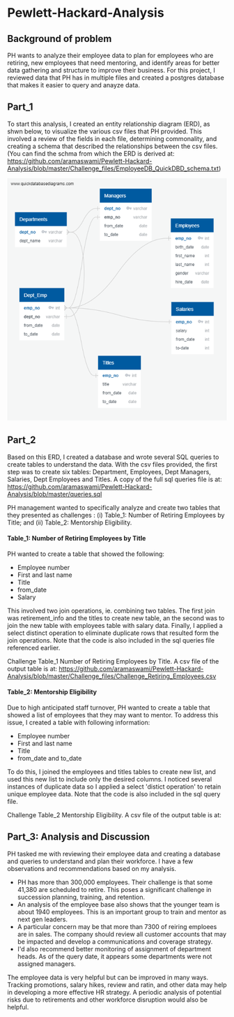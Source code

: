 # Pewlett-Hackard-Analysis

## Background of problem
PH wants to analyze their employee data to plan for employees who are retiring, new employees that need mentoring, and identify areas for better data gathering and structure to improve their business. For this project, I reviewed data that PH has in multiple files and created a postgres database that makes it easier to query and anayze data.

## Part_1
To start this analysis, I created an entity relationship diagram (ERD), as shwn below, to visualize the various csv files that PH provided. This involved a review of the fields in each file, determining commonality, and creating a schema that described the relationships between the csv files. (You can find the schma from which the ERD is derived at: https://github.com/aramaswami/Pewlett-Hackard-Analysis/blob/master/Challenge_files/EmployeeDB_QuickDBD_schema.txt)

  ![](https://github.com/aramaswami/Pewlett-Hackard-Analysis/blob/master/Challenge_files/EmployeeDB%20ERD.png)  
    
    
## Part_2
Based on this ERD, I created a database and wrote several SQL queries to create tables to understand the data. With the csv files provided, the first step was to create six tables: Department, Employees, Dept Managers, Salaries, Dept Employees and Titles. A copy of the full sql queries file is at: https://github.com/aramaswami/Pewlett-Hackard-Analysis/blob/master/queries.sql
  
PH management wanted to specifically analyze and create two tables that they presented as challenges : (i) Table_1: Number of Retiring Employees by Title; and (ii) Table_2: Mentorship Eligibility.
  
#### Table_1: Number of Retiring Employees by Title
PH wanted to create a table that showed the following:  
- Employee number
- First and last name
- Title
- from_date
- Salary

This involved two join operations, ie. combining two tables. The first join was retirement_info and the titles to create new table, an the second was to join the new table with employees table with salary data. Finally, I applied a select distinct operation to eliminate duplicate rows that resulted form the join operations. Note that the code is also included in the sql queries file referenced earlier.  
  
Challenge Table_1 Number of Retiring Employees by Title. A csv file of the output table is at: https://github.com/aramaswami/Pewlett-Hackard-Analysis/blob/master/Challenge_files/Challenge_Retiring_Employees.csv  

  
#### Table_2: Mentorship Eligibility
Due to high anticipated staff turnover, PH wanted to create a table that showed a list of employees that they may want to mentor. To address this issue, I created a table with following information:
- Employee number
- First and last name
- Title
- from_date and to_date

To do this, I joined the employees and titles tables to create new list, and used this new list to include only the desired columns. I noticed several instances of duplicate data so I applied a select 'distict operation' to retain unique employee data. Note that the code is also included in the sql query file.
  
Challenge Table_2 Mentorship Eligibility. A csv file of the output table is at:
  
  
## Part_3: Analysis and Discussion
PH tasked me with reviewing their employee data and creating a database and queries to understand and plan their workforce. I have a few observations and recommendations based on my analysis.
- PH has more than 300,000 employees. Their challenge is that some 41,380 are scheduled to retire. This poses a significant challenge in succession planning, training, and retention.
- An analysis of the employee base also shows that the younger team is about 1940 employees. This is an important group to train and mentor as next gen leaders.
- A particular concern may be that more than 7300 of reiring emploees are in sales. The company should review all customer accounts that may be impacted and develop a communications and coverage strategy.
- I'd also recommend better monitoring of assignment of department heads. As of the query date, it appears some departments were not assigned managers.

The employee data is very helpful but can be improved in many ways. Tracking promotions, salary hikes, review and ratin, and other data may help in developing a more effective HR strategy. A periodic analysis of potential risks due to retirements and other workforce disruption would also be helpful.
